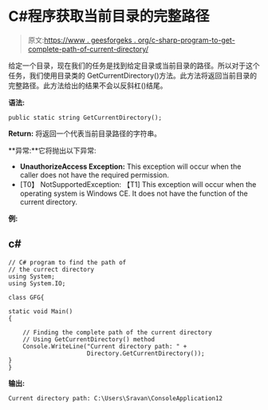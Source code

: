 # C#程序获取当前目录的完整路径

> 原文:[https://www . geesforgeks . org/c-sharp-program-to-get-complete-path-of-current-directory/](https://www.geeksforgeeks.org/c-sharp-program-to-get-complete-path-of-current-directory/)

给定一个目录，现在我们的任务是找到给定目录或当前目录的路径。所以对于这个任务，我们使用目录类的 GetCurrentDirectory()方法。此方法将返回当前目录的完整路径。此方法给出的结果不会以反斜杠(\)结尾。

**语法:**

```
public static string GetCurrentDirectory();
```

**Return:** 将返回一个代表当前目录路径的字符串。

**异常:**它将抛出以下异常:

*   **UnauthorizeAccess Exception:** This exception will occur when the caller does not have the required permission.
*   [T0】 NotSupportedException: 【T1] This exception will occur when the operating system is Windows CE. It does not have the function of the current directory.

**例:**

## c#

```
// C# program to find the path of 
// the currect directory
using System;
using System.IO;

class GFG{

static void Main()
{

    // Finding the complete path of the current directory
    // Using GetCurrentDirectory() method
    Console.WriteLine("Current directory path: " + 
                      Directory.GetCurrentDirectory());
}
}
```

**输出:**

```
Current directory path: C:\Users\Sravan\ConsoleApplication12
```